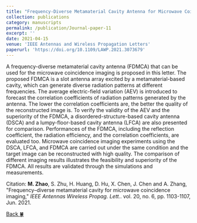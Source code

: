 ```yaml
---
title: "Frequency-Diverse Metamaterial Cavity Antenna for Microwave Coincidence Imaging"
collection: publications
category: manuscripts
permalink: /publication/Journal-paper-11
excerpt: ''
date: 2021-04-15
venue: 'IEEE Antennas and Wireless Propagation Letters'
paperurl: 'https://doi.org/10.1109/LAWP.2021.3073679'
---
```


A frequency-diverse metamaterial cavity antenna (FDMCA) that can be used for the microwave coincidence imaging is proposed in this letter. The proposed FDMCA is a slot antenna array excited by a metamaterial-based cavity, which can generate diverse radiation patterns at different frequencies. The average electric-field variation (AEV) is introduced to forecast the correlation coefficients of radiation patterns generated by the antenna. The lower the correlation coefficients are, the better the quality of the reconstructed image is. To verify the validity of the AEV and the superiority of the FDMCA, a disordered-structure-based cavity antenna (DSCA) and a lumpy-floor-based cavity antenna (LFCA) are also presented for comparison. Performances of the FDMCA, including the reflection coefficient, the radiation efficiency, and the correlation coefficients, are evaluated too. Microwave coincidence imaging experiments using the DSCA, LFCA, and FDMCA are carried out under the same condition and the target image can be reconstructed with high quality. The comparison of different imaging results illustrates the feasibility and superiority of the FDMCA. All results are validated through the simulations and measurements.

Citation: **M. Zhao**, S. Zhu, H. Huang, D. Hu, X. Chen, J. Chen and A. Zhang, &quot;Frequency–diverse metamaterial cavity for microwave coincidence imaging,&quot; <i>IEEE Antennas Wireless Propag. Lett.</i>. vol. 20, no. 6, pp. 1103-1107, Jun. 2021.

[Back :four_leaf_clover:](../publications/)
